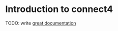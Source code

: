 # Introduction to connect4

TODO: write [great documentation](http://jacobian.org/writing/great-documentation/what-to-write/)
